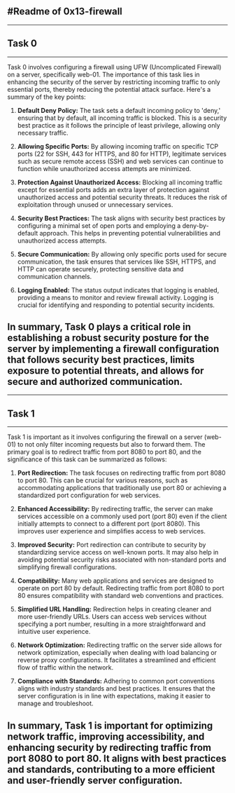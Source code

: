 #Readme of 0x13-firewall
---

---
## Task 0
---

Task 0 involves configuring a firewall using UFW (Uncomplicated Firewall) on a server, specifically web-01. The importance of this task lies in enhancing the security of the server by restricting incoming traffic to only essential ports, thereby reducing the potential attack surface. Here's a summary of the key points:

1. **Default Deny Policy:** The task sets a default incoming policy to 'deny,' ensuring that by default, all incoming traffic is blocked. This is a security best practice as it follows the principle of least privilege, allowing only necessary traffic.

2. **Allowing Specific Ports:** By allowing incoming traffic on specific TCP ports (22 for SSH, 443 for HTTPS, and 80 for HTTP), legitimate services such as secure remote access (SSH) and web services can continue to function while unauthorized access attempts are minimized.

3. **Protection Against Unauthorized Access:** Blocking all incoming traffic except for essential ports adds an extra layer of protection against unauthorized access and potential security threats. It reduces the risk of exploitation through unused or unnecessary services.

4. **Security Best Practices:** The task aligns with security best practices by configuring a minimal set of open ports and employing a deny-by-default approach. This helps in preventing potential vulnerabilities and unauthorized access attempts.

5. **Secure Communication:** By allowing only specific ports used for secure communication, the task ensures that services like SSH, HTTPS, and HTTP can operate securely, protecting sensitive data and communication channels.

6. **Logging Enabled:** The status output indicates that logging is enabled, providing a means to monitor and review firewall activity. Logging is crucial for identifying and responding to potential security incidents.

In summary, Task 0 plays a critical role in establishing a robust security posture for the server by implementing a firewall configuration that follows security best practices, limits exposure to potential threats, and allows for secure and authorized communication.
---

---
## Task 1
---
Task 1 is important as it involves configuring the firewall on a server (web-01) to not only filter incoming requests but also to forward them. The primary goal is to redirect traffic from port 8080 to port 80, and the significance of this task can be summarized as follows:

1. **Port Redirection:** The task focuses on redirecting traffic from port 8080 to port 80. This can be crucial for various reasons, such as accommodating applications that traditionally use port 80 or achieving a standardized port configuration for web services.

2. **Enhanced Accessibility:** By redirecting traffic, the server can make services accessible on a commonly used port (port 80) even if the client initially attempts to connect to a different port (port 8080). This improves user experience and simplifies access to web services.

3. **Improved Security:** Port redirection can contribute to security by standardizing service access on well-known ports. It may also help in avoiding potential security risks associated with non-standard ports and simplifying firewall configurations.

4. **Compatibility:** Many web applications and services are designed to operate on port 80 by default. Redirecting traffic from port 8080 to port 80 ensures compatibility with standard web conventions and practices.

5. **Simplified URL Handling:** Redirection helps in creating cleaner and more user-friendly URLs. Users can access web services without specifying a port number, resulting in a more straightforward and intuitive user experience.

6. **Network Optimization:** Redirecting traffic on the server side allows for network optimization, especially when dealing with load balancing or reverse proxy configurations. It facilitates a streamlined and efficient flow of traffic within the network.

7. **Compliance with Standards:** Adhering to common port conventions aligns with industry standards and best practices. It ensures that the server configuration is in line with expectations, making it easier to manage and troubleshoot.

In summary, Task 1 is important for optimizing network traffic, improving accessibility, and enhancing security by redirecting traffic from port 8080 to port 80. It aligns with best practices and standards, contributing to a more efficient and user-friendly server configuration.
---
